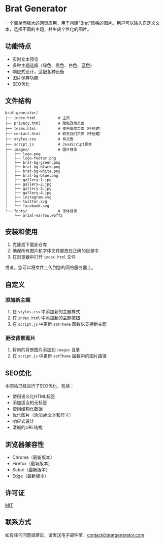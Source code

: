 # Brat Generator

一个简单而强大的网页应用，用于创建"Brat"风格的图片。用户可以输入自定义文本，选择不同的主题，并生成个性化的图片。

## 功能特点

- 实时文本预览
- 多种主题选择（绿色、黑色、白色、蓝色）
- 响应式设计，适配各种设备
- 图片保存功能
- SEO优化

## 文件结构

```
brat-generator/
├── index.html          # 主页
├── privacy.html        # 隐私政策页面
├── terms.html          # 使用条款页面（待创建）
├── contact.html        # 联系我们页面（待创建）
├── styles.css          # 样式表
├── script.js           # JavaScript脚本
├── images/             # 图片目录
│   ├── logo.png
│   ├── logo-footer.png
│   ├── brat-bg-green.png
│   ├── brat-bg-black.png
│   ├── brat-bg-white.png
│   ├── brat-bg-blue.png
│   ├── gallery-1.jpg
│   ├── gallery-2.jpg
│   ├── gallery-3.jpg
│   ├── gallery-4.jpg
│   ├── instagram.svg
│   ├── twitter.svg
│   └── facebook.svg
└── fonts/              # 字体目录
    └── arial-narrow.woff2
```

## 安装和使用

1. 克隆或下载此仓库
2. 确保所有图片和字体文件都放在正确的目录中
3. 在浏览器中打开 `index.html` 文件

或者，您可以将文件上传到您的网络服务器上。

## 自定义

### 添加新主题

1. 在 `styles.css` 中添加新的主题样式
2. 在 `index.html` 中添加新的主题按钮
3. 在 `script.js` 中更新 `setTheme` 函数以支持新主题

### 更改背景图片

1. 将新的背景图片添加到 `images` 目录
2. 在 `script.js` 中更新 `setTheme` 函数中的图片路径

## SEO优化

本网站已经进行了SEO优化，包括：

- 使用语义化HTML标签
- 添加适当的元标签
- 使用结构化数据
- 优化图片（添加alt文本和尺寸）
- 响应式设计
- 清晰的URL结构

## 浏览器兼容性

- Chrome（最新版本）
- Firefox（最新版本）
- Safari（最新版本）
- Edge（最新版本）

## 许可证

[MIT](LICENSE)

## 联系方式

如有任何问题或建议，请发送电子邮件至：contact@bratgenerator.com 
